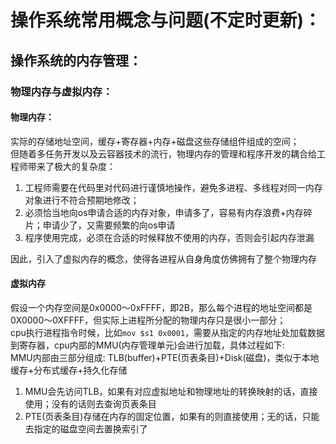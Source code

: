 # 操作系统常用概念与问题(不定时更新)：
## 操作系统的内存管理：
### 物理内存与虚拟内存：
#### 物理内存：
实际的存储地址空间，缓存+寄存器+内存+磁盘这些存储组件组成的空间；  
但随着多任务开发以及云容器技术的流行，物理内存的管理和程序开发的耦合给工程师带来了极大的复杂度：  
1. 工程师需要在代码里对代码进行谨慎地操作，避免多进程、多线程对同一内存对象进行不符合预期地修改；  
2. 必须恰当地向os申请合适的内存对象，申请多了，容易有内存浪费+内存碎片；申请少了，又需要频繁的向os申请
3. 程序使用完成，必须在合适的时候释放不使用的内存，否则会引起内存泄漏  

因此，引入了虚拟内存的概念，使得各进程从自身角度仿佛拥有了整个物理内存
#### 虚拟内存
假设一个内存空间是0x0000～0xFFFF，即2B，那么每个进程的地址空间都是0X0000～0XFFFF，但实际上进程所分配的物理内存只是很小一部分；  
cpu执行进程指令时候，比如`mov $s1 0x0001`，需要从指定的内存地址处加载数据到寄存器，cpu内部的MMU(内存管理单元)会进行加载，具体过程如下:  
MMU内部由三部分组成: TLB(buffer)+PTE(页表条目)+Disk(磁盘)，类似于本地缓存+分布式缓存+持久化存储  
1. MMU会先访问TLB，如果有对应虚拟地址和物理地址的转换映射的话，直接使用；没有的话则去查询页表条目
2. PTE(页表条目)存储在内存的固定位置，如果有的则直接使用；无的话，只能去指定的磁盘空间去置换索引了
